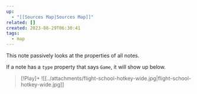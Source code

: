 ```yaml
---
up:
  - "[[Sources Map|Sources Map]]"
related: []
created: 2023-08-29T06:30:41
tags:
  - map
---
```

This note passively looks at the properties of all notes.

If a note has a `type` property that says `Game`, it will show up below.

> [!Play]+
> ![[../attachments/flight-school-hotkey-wide.jpg|flight-school-hotkey-wide.jpg]]